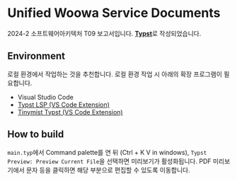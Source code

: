 # Unified Woowa Service Documents 

2024-2 소프트웨어아키텍처 T09 보고서입니다. [**Typst**](https://typst.app/)로 작성되었습니다.

## Environment 
로컬 환경에서 작업하는 것을 추천합니다. 로컬 환경 작업 시 아래의 확장 프로그램이 필요합니다. 
- Visual Studio Code
- [Typst LSP (VS Code Extension)](https://marketplace.visualstudio.com/items?itemName=nvarner.typst-lsp)
- [Tinymist Typst (VS Code Extension)](https://marketplace.visualstudio.com/items?itemName=myriad-dreamin.tinymist)

## How to build 
`main.typ`에서 Command palette를 연 뒤 (Ctrl + K V in windows), `Typst Preview: Preview Current File`을 선택하면 미리보기가 활성화됩니다.
PDF 미리보기에서 문자 등을 클릭하면 해당 부분으로 편집할 수 있도록 이동합니다.
